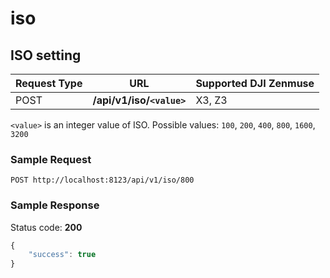 iso
=====

ISO setting
-----------------

Request Type | URL | Supported DJI Zenmuse
-------------|-----|-----------------------
POST | **/api/v1/iso/`<value>`** | X3, Z3

`<value>` is an integer value of ISO. Possible values: `100`, `200`, `400`, `800`, `1600`, `3200` 

### Sample Request

```http
POST http://localhost:8123/api/v1/iso/800
```

### Sample Response

Status code: **200**

```javascript
{
    "success": true
}
```
